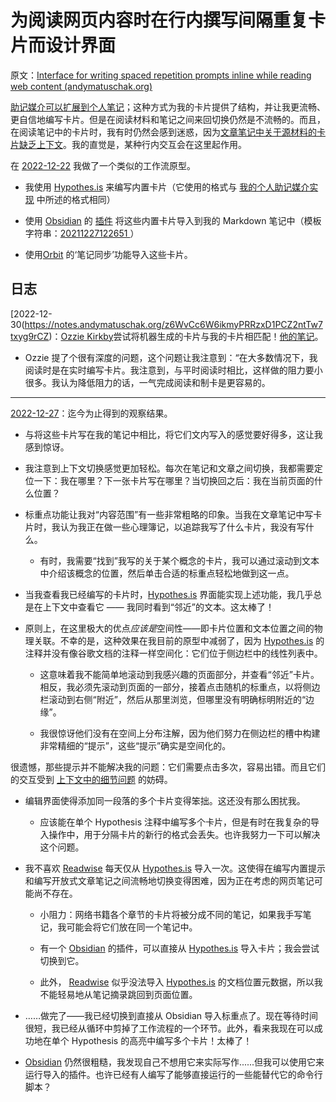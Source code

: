 # 为阅读网页内容时在行内撰写间隔重复卡片而设计界面

原文：[Interface for writing spaced repetition prompts inline while reading web content (andymatuschak.org)](https://notes.andymatuschak.org/z6NAUU151tRAwC9JCEbi5aW7PVU2BFiwmsFWt)

[助记媒介可以扩展到个人笔记](https://notes.andymatuschak.org/z5ARNXtS5VxteskEW91S1yYTgAcLABNXsZuJE)；这种方式为我的卡片提供了结构，并让我更流畅、更自信地编写卡片。但是在阅读材料和笔记之间来回切换仍然是不流畅的。而且，在阅读笔记中的卡片时，我有时仍然会感到迷惑，因为[文章笔记中关于源材料的卡片缺乏上下文](https://notes.andymatuschak.org/z39cc5AFaeVExHJkKKEEjAohRNZxz7iuZWSTX)。我的直觉是，某种行内交互会在这里起作用。

在 [2022-12-22](https://notes.andymatuschak.org/2022-12-22) 我做了一个类似的工作流原型。

- 我使用 [Hypothes.is](https://notes.andymatuschak.org/z24wddcuZTB2YvHTA4LkZ759DhydyufhrzCh) 来编写内置卡片（它使用的格式与 [我的个人助记媒介实现](https://notes.andymatuschak.org/z4mAF1uBV96r72e4NjLcDaujEyTPGiUQJEj8C) 中所述的格式相同）

- 使用 [Obsidian](https://notes.andymatuschak.org/z3aPTeVY2CVJqs61k26bHCvTZnniAK3hMEk3B) 的 [插件](https://github.com/weichenw/obsidian-hypothesis-plugin) 将这些内置卡片导入到我的 Markdown 笔记中（模板字符串：[20211227122651 ](https://notes.andymatuschak.org/20211227122651)）

- 使用[Orbit](https://notes.andymatuschak.org/z72ioKyd4X48WndtAsfkhnKwsD8o5PaaT384o) 的‘笔记同步’功能导入这些卡片。

## 日志

[2022-12-30(https://notes.andymatuschak.org/z6WvCc6W6ikmyPRRzxD1PCZ2ntTw7txyg9rCZ)：[Ozzie Kirkby](https://notes.andymatuschak.org/zn9igQGgecLncBSpKbgv5123mC5YEAP3hnfP)尝试将机器生成的卡片与我的卡片相匹配！[他的笔记](https://gist.github.com/kirkbyo/3530442c3bcdfc3cd5a5b95cafde9d0e)。

- Ozzie 提了个很有深度的问题，这个问题让我注意到：“在大多数情况下，我阅读时是在实时编写卡片。我注意到，与平时阅读时相比，这样做的阻力要小很多。我认为降低阻力的话，一气完成阅读和制卡是更容易的。

------

[2022-12-27](https://notes.andymatuschak.org/zgTBe9eLWVyAosrskDqtgd1RRoQn-WXPitXut)：迄今为止得到的观察结果。

- 与将这些卡片写在我的笔记中相比，将它们文内写入的感觉要好得多，这让我感到惊讶。

- 我注意到上下文切换感觉更加轻松。每次在笔记和文章之间切换，我都需要定位一下：我在哪里？下一张卡片写在哪里？当切换回之后：我在当前页面的什么位置？

- 标重点功能让我对“内容范围”有一些非常粗略的印象。当我在文章笔记中写卡片时，我认为我正在做一些心理簿记，以追踪我写了什么卡片，我没有写什么。

  - 有时，我需要“找到”我写的关于某个概念的卡片，我可以通过滚动到文本中介绍该概念的位置，然后单击合适的标重点轻松地做到这一点。

- 当我查看我已经编写的卡片时，[Hypothes.is](https://notes.andymatuschak.org/z24wddcuZTB2YvHTA4LkZ759DhydyufhrzCh) 界面能实现上述功能，我几乎总是在上下文中查看它 —— 我同时看到“邻近”的文本。这太棒了！

- 原则上，在这里极大的优点*应该是*空间性——即卡片位置和文本位置之间的物理关联。不幸的是，这种效果在我目前的原型中减弱了，因为 [Hypothes.is](https://notes.andymatuschak.org/z24wddcuZTB2YvHTA4LkZ759DhydyufhrzCh) 的注释并没有像谷歌文档的注释一样空间化：它们位于侧边栏中的线性列表中。

  - 这意味着我不能简单地滚动到我感兴趣的页面部分，并查看“邻近”卡片。相反，我必须先滚动到页面的一部分，接着点击随机的标重点，以将侧边栏滚动到右侧“附近”，然后从那里浏览，但哪里没有明确标明附近的“边缘”。

  - 我很惊讶他们没有在空间上分布注解，因为他们努力在侧边栏的槽中构建非常精细的“提示”，这些“提示”确实是空间化的。

很遗憾，那些提示并不能解决我的问题：它们需要点击多次，容易出错。而且它们的交互受到 [上下文中的细节问题](https://notes.andymatuschak.org/z6zGpscnGJpsV4brsMmuVrMvhYq6EUASYNTY4) 的妨碍。

- 编辑界面使得添加同一段落的多个卡片变得笨拙。这还没有那么困扰我。

  - 应该能在单个 Hypothesis 注释中编写多个卡片，但是有时在我复杂的导入操作中，用于分隔卡片的新行的格式会丢失。也许我努力一下可以解决这个问题。

- 我不喜欢 [Readwise](https://notes.andymatuschak.org/z2ewMN8Hzd8gt4qyfQV1ognJ5PQs3CXxDfCJ) 每天仅从 [Hypothes.is](https://notes.andymatuschak.org/z24wddcuZTB2YvHTA4LkZ759DhydyufhrzCh) 导入一次。这使得在编写内置提示和编写开放式文章笔记之间流畅地切换变得困难，因为正在考虑的网页笔记可能尚不存在。

  - 小阻力：网络书籍各个章节的卡片将被分成不同的笔记，如果我手写笔记，我可能会将它们放在同一个笔记中。

  - 有一个 [Obsidian](https://notes.andymatuschak.org/z3aPTeVY2CVJqs61k26bHCvTZnniAK3hMEk3B) 的插件，可以直接从 [Hypothes.is](https://notes.andymatuschak.org/z24wddcuZTB2YvHTA4LkZ759DhydyufhrzCh) 导入卡片；我会尝试切换到它。

  - 此外， [Readwise](https://notes.andymatuschak.org/z2ewMN8Hzd8gt4qyfQV1ognJ5PQs3CXxDfCJ) 似乎没法导入 [Hypothes.is](https://notes.andymatuschak.org/z24wddcuZTB2YvHTA4LkZ759DhydyufhrzCh) 的文档位置元数据，所以我不能轻易地从笔记摘录跳回到页面位置。

- ……做完了——我已经切换到直接从 Obsidian 导入标重点了。现在等待时间很短，我已经从循环中剪掉了工作流程的一个环节。此外，看来我现在可以成功地在单个 Hypothesis 的高亮中编写多个卡片！太棒了！

- [Obsidian](https://notes.andymatuschak.org/z3aPTeVY2CVJqs61k26bHCvTZnniAK3hMEk3B) 仍然很粗糙，我发现自己不想用它来实际写作......但我可以使用它来运行导入的插件。也许已经有人编写了能够直接运行的一些能替代它的命令行脚本？
